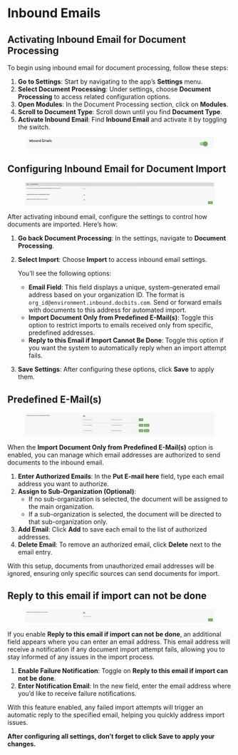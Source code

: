 # Inbound Emails

## Activating Inbound Email for Document Processing

To begin using inbound email for document processing, follow these steps:

1. **Go to Settings**: Start by navigating to the app’s **Settings** menu.
2. **Select Document Processing**: Under settings, choose **Document Processing** to access related configuration options.
3. **Open Modules**: In the Document Processing section, click on **Modules**.
4. **Scroll to Document Type**: Scroll down until you find **Document Type**.
5. **Activate Inbound Email**: Find **Inbound Email** and activate it by toggling the switch.

<figure><img src="../../../../.gitbook/assets/image (1) (1) (1) (1) (1) (1).png" alt=""><figcaption></figcaption></figure>

## Configuring Inbound Email for Document Import

<figure><img src="../../../../.gitbook/assets/image (3) (1) (1) (1).png" alt=""><figcaption></figcaption></figure>

After activating inbound email, configure the settings to control how documents are imported. Here’s how:

1. **Go back Document Processing**: In the settings, navigate to **Document Processing**.
2.  **Select Import**: Choose **Import** to access inbound email settings.

    You’ll see the following options:

    * **Email Field**: This field displays a unique, system-generated email address based on your organization ID. The format is `org_id@environment.inbound.docbits.com`. Send or forward emails with documents to this address for automated import.
    * **Import Document Only from Predefined E-Mail(s)**: Toggle this option to restrict imports to emails received only from specific, predefined addresses.
    * **Reply to this Email if Import Cannot Be Done**: Toggle this option if you want the system to automatically reply when an import attempt fails.
3. **Save Settings**: After configuring these options, click **Save** to apply them.

## Predefined E-Mail(s)

<figure><img src="../../../../.gitbook/assets/image (4) (1) (1).png" alt=""><figcaption></figcaption></figure>

When the **Import Document Only from Predefined E-Mail(s)** option is enabled, you can manage which email addresses are authorized to send documents to the inbound email.

1. **Enter Authorized Emails**: In the **Put E-mail here** field, type each email address you want to authorize.
2. **Assign to Sub-Organization (Optional)**:
   * If no sub-organization is selected, the document will be assigned to the main organization.
   * If a sub-organization is selected, the document will be directed to that sub-organization only.
3. **Add Email**: Click **Add** to save each email to the list of authorized addresses.
4. **Delete Email**: To remove an authorized email, click **Delete** next to the email entry.

With this setup, documents from unauthorized email addresses will be ignored, ensuring only specific sources can send documents for import.

## **Reply to this email if import can not be done**

<figure><img src="../../../../.gitbook/assets/image (5) (1) (1).png" alt=""><figcaption></figcaption></figure>

If you enable **Reply to this email if import can not be done**, an additional field appears where you can enter an email address. This email address will receive a notification if any document import attempt fails, allowing you to stay informed of any issues in the import process.

1. **Enable Failure Notification**: Toggle on **Reply to this email if import can not be done**.
2. **Enter Notification Email**: In the new field, enter the email address where you’d like to receive failure notifications.

With this feature enabled, any failed import attempts will trigger an automatic reply to the specified email, helping you quickly address import issues.

**After configuring all settings, don’t forget to click Save to apply your changes.**

